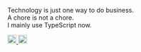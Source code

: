 Technology is just one way to do business.  
A chore is not a chore.  
I mainly use TypeScript now.  

<p align="left">

  <a href="https://zenn.dev/dev63">
    <img height="20" src="https://badgen.org/img/zenn/dev63/articles" />
  </a>

   <a href="http://qiita.com/dev63">
    <img height="20" src="https://qiita-badge.apiapi.app/s/dev63/posts.svg" />
  </a>
  

</p>

